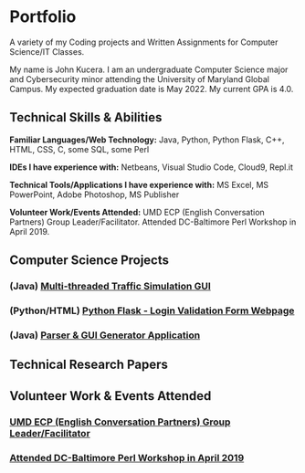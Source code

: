 # Portfolio
A variety of my Coding projects and Written Assignments for Computer Science/IT Classes.

My name is John Kucera. I am an undergraduate Computer Science major and Cybersecurity minor attending the University of Maryland Global Campus. My expected graduation date is May 2022. My current GPA is 4.0.

## Technical Skills & Abilities

**Familiar Languages/Web Technology:**
Java, Python, Python Flask, C++, HTML, CSS, C, some SQL, some Perl

**IDEs I have experience with:**
Netbeans, Visual Studio Code, Cloud9, Repl.it

**Technical Tools/Applications I have experience with:**
MS Excel, MS PowerPoint, Adobe Photoshop, MS Publisher

**Volunteer Work/Events Attended:**
UMD ECP (English Conversation Partners) Group Leader/Facilitator.
Attended DC-Baltimore Perl Workshop in April 2019.

## Computer Science Projects

### (Java) [Multi-threaded Traffic Simulation GUI](./Multi-threadedTrafficSimulationGUI)

### (Python/HTML) [Python Flask - Login Validation Form Webpage](./LoginValidationWebpage)

### (Java) [Parser & GUI Generator Application](./Parser&GUIGenerator)

## Technical Research Papers



## Volunteer Work & Events Attended

### [UMD ECP (English Conversation Partners) Group Leader/Facilitator](http://ecpumd.weebly.com/)

### [Attended DC-Baltimore Perl Workshop in April 2019](https://dcbpw.org/dcbpw2020/)
